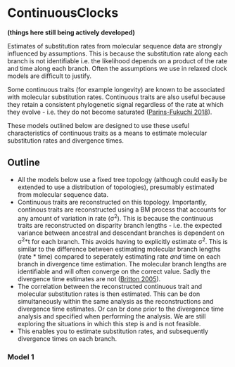 # ContinuousClocks

**(things here still being actively developed)**

Estimates of substitution rates from molecular sequence data are strongly influenced by assumptions. This is because the substitution rate along each branch is not identifiable i.e. the likelihood depends on a product of the rate and time along each branch. Often the assumptions we use in relaxed clock models are difficult to justify.  

Some continuous traits (for example longevity) are known to be associated with molecular substitution rates. Continuous traits are also useful because they retain a consistent phylogenetic signal regardless of the rate at which they evolve - i.e. they do not become saturated ([Parins-Fukuchi 2018](https://doi.org/10.1093/sysbio/syx072)). 

These models outlined below are designed to use these useful characteristics of continuous traits as a means to estimate molecular substitution rates and divergence times.

## Outline

- All the models below use a fixed tree topology (although could easily be extended to use a distribution of topologies), presumably estimated from molecular sequence data.
- Continuous traits are reconstructed on this topology. Importantly, continous traits are reconstructed using a BM process that accounts for any amount of variation in rate (σ<sup>2</sup>). This is because the continuous traits are reconstructed on disparity branch lengths - i.e. the expected variance between ancestral and descendant branches is dependent on σ<sup>2</sup>*t for each branch. This avoids having to explicitly estimate σ<sup>2</sup>. This is similar to the difference between estimating molecular branch lengths (rate * time) compared to seperately estimating rate _and_ time on each branch in divergence time estimation. The molecular branch lengths are identifiable and will often converge on the correct value. Sadly the divergence time estimates are not ([Britton 2005](https://doi.org/10.1080/10635150590947311)).
- The correlation between the reconstructed continuous trait and molecular substitution rates is then estimated. This can be don simultaneously within the same analysis as the reconstructions and divergence time estimates. Or can br done prior to the divergence time analysis and specified when performing the analysis. We are still exploring the situations in which this step is and is not feasible.  
- This enables you to estimate substitution rates, and subsequently divergence times on each branch. 

### Model 1











